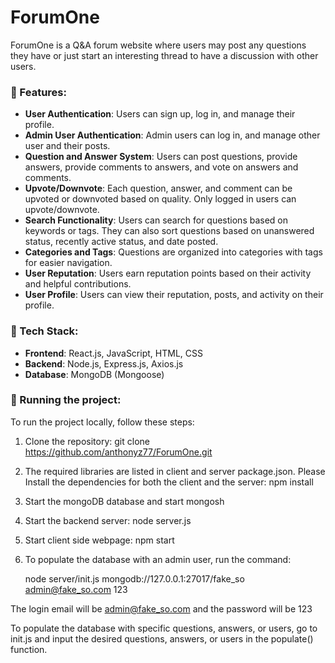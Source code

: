 # ForumOne
ForumOne is a Q&A forum website where users may post any questions they have or just start an interesting thread to have a discussion with other users.
  
### 📂 Features:
- **User Authentication**: Users can sign up, log in, and manage their profile.
- **Admin User Authentication**: Admin users can log in, and manage other user and their posts.
- **Question and Answer System**: Users can post questions, provide answers, provide comments to answers, and vote on answers and comments.
- **Upvote/Downvote**: Each question, answer, and comment can be upvoted or downvoted based on quality. Only logged in users can upvote/downvote.
- **Search Functionality**: Users can search for questions based on keywords or tags. They can also sort questions based on unanswered status, recently active status, and date posted.
- **Categories and Tags**: Questions are organized into categories with tags for easier navigation.
- **User Reputation**: Users earn reputation points based on their activity and helpful contributions.
- **User Profile**: Users can view their reputation, posts, and activity on their profile.

### 🔧 Tech Stack:
- **Frontend**: React.js, JavaScript, HTML, CSS
- **Backend**: Node.js, Express.js, Axios.js
- **Database**: MongoDB (Mongoose)

### 🚀 Running the project:
To run the project locally, follow these steps:

1. Clone the repository:
   git clone https://github.com/anthonyz77/ForumOne.git
   
3. The required libraries are listed in client and server package.json. Please Install the dependencies for both the client and the server:
   npm install

4. Start the mongoDB database and start mongosh

5. Start the backend server:
   node server.js
  
6. Start client side webpage:
   npm start

7. To populate the database with an admin user, run the command:

    node server/init.js mongodb://127.0.0.1:27017/fake_so admin@fake_so.com 123

The login email will be admin@fake_so.com and the password will be 123

To populate the database with specific questions, answers, or users, go to init.js and input the desired questions, answers, or users
in the populate() function.
